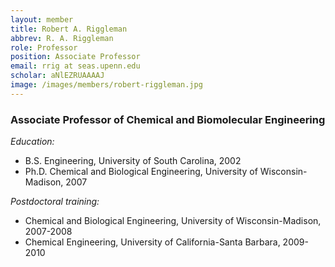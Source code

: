 ```yaml
---
layout: member
title: Robert A. Riggleman
abbrev: R. A. Riggleman
role: Professor
position: Associate Professor
email: rrig at seas.upenn.edu
scholar: aNlEZRUAAAAJ
image: /images/members/robert-riggleman.jpg
---
```


### Associate Professor of Chemical and Biomolecular Engineering

<div class="bigspacer"></div>

*Education:*

- B.S. Engineering, University of South Carolina, 2002  
- Ph.D. Chemical and Biological Engineering, University of Wisconsin-Madison, 2007

*Postdoctoral training:*

- Chemical and Biological Engineering, University of Wisconsin-Madison, 2007-2008  
- Chemical Engineering, University of California-Santa Barbara, 2009-2010
